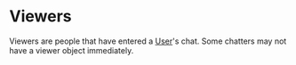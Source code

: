 # Viewers
Viewers are people that have entered a [User](users.md)'s chat. Some chatters may not have a viewer object immediately.
